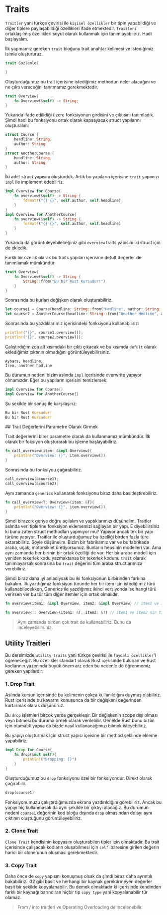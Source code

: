 # Traits

`Traitler` yani türkçe çevirisi ile `kişisel özellikler` bir tipin yapabildiği ve diğer tiplere paylaşabildiği özellikleri ifade etmektedir. `Traitleri` ortaklaşılmış özellikleri soyut olarak kullanmak için tanımlayabiliriz. Hadi başlayalım.

İlk yapmamız gereken `trait` bloğunu trait anahtar kelimesi ve istediğimiz isimle oluştururuz.

```Rust
trait Gozlemle{

}
```

Oluşturduğumuz bu trait içerisine istediğimiz methodun neler alacağını ve ne çıktı vereceğini tanıtmamız gerekmektedir.

```Rust
trait Overview{
    fn Overview(&self) -> String;
}
```

Yukarıda ifade edilidiği üzere fonksiyonun girdisini ve çıktısını tanımladık. Şimdi hadi bu fonksiyonu ortak olarak kapsayacak struct yapılarını oluşturalım:

```Rust
struct Course {
    headline: String,
    author: String
}
struct AnotherCourse {
    headline: String,
    author: String
}
```

İki adet struct yapısını oluşturduk. Artık bu yapıların içerisine `trait` yapımızı `impl` ile implement edebiliriz.

```Rust
impl Overview for Course{
    fn overview(&self) -> String {
        format!("{} {}", self.author, self.headline)
    }
}
impl Overview for AnotherCourse{
    fn overview(&self) -> String {
        format!("{} {}", self.author, self.headline)
    }
}
```

Yukarıda da görüntüleyebileceğiniz gibi `overview` traits yapısını iki struct için de ekledik. 

Farklı bir özellik olarak bu traits yapıları içerisine defult değerler de tanımlamak mümkündür.

```Rust
trait Overview{
    fn Overview(&self) -> String {
        String::from("Bu bir Rust Kursudur!")
    }
}
```

Sonrasında bu kurları değişken olarak oluşturabiliriz.

```Rust
let course1 = Course(headline: String::from("Hedline", author: String::from("Aybars")))
let course2 = AnotherCourse(headline: String::from("Another Hedline", author: String::from("İrem ")))
```

Sonrasında bu yazdıklarımız içerisindeki fonksiyonu kullanabiliriz:

```Rust
println!("{}", course1.overview());
println!("{}", course2.overview());
```
Çalıştırdığımızda alt kısımdaki bir çıktı çıkacak ve bu kısımda `defult` olarak eklediğimiz çıktının olmadığını görüntüleyebilirsiniz.

```
Aybars, headline,
İrem, another hadline
```

Bu durumun nedeni bizim aslında `impl` içerisinde overwrite yapıyor olmamızdır. Eğer bu yapıların içerisini temizlersek:

```Rust
impl Overview for Course{}
impl Overview for AnotherCourse{}
```

Şu şekilde bir sonuç ile karşılaşırız:

```Rust
Bu bir Rust Kursudur!
Bu bir Rust Kursudur!
```

## Trait Değerlerini Parametre Olarak Girmek

Trait değerlerini birer parametre olarak da kullanmamız mümkündür. İlk olarak bir foksiyon oluşturarak bu işleme başlayabiliriz.

```Rust
fn call_overview(item: &impl Overview){
    println!("Overview: {}", item.overview())
}
```

Sonrasında bu fonksiyou çağırabiliriz.

```Rust
call_overview(&course1);
call_overview(&course2);
```

Aynı zamanda `generics` kullanarak fonksiyonu biraz daha basitleştirebiliriz.

```Rust
fn call_overview<T: Overview>(item: &T){
    println!("Overview: {}", item.overview())
} 
```

Şimdi birazcık geriye doğru açılalım ve yaptıklarımızı düşünelim. Traitler aslında veri tiplerine fonksiyon eklememizi sağlayan bir yapı. E diyebilirsiniz ki bunu zaten struct methodları yapmıyor mu? Yapıyor ancak tek bir yapı türüne yapıyor.  Traitler ile oluşturduğumuz bu özelliği birden fazla türe aktarabiliriz. Şöyle düşünelim. Bizim bir fabrikamız var ve bu fabrikada araba, uçak, motorsiklet üretiyorsunuz. Bunların hepsinin modelleri var. Ama aynı zamanda her birinin bir ortak özelliği de var. Her bir araba modeli için yeniden tekerlek kodu yazmaktansa bir tekerlek kodunu `trait` olarak tanımlayarsak sonrasına bu `trait` değerini tüm araba structlarımıza verebiliriz.

Şimdi biraz daha iyi anladıysak bu iki fonksiyonun birbirinden farkına bakalım. İlk yazdığımız fonksiyon türünde her bir item için istediğimiz türü kullanabilecekken, Generics ile yazdığımız ikinci versiyonda ise hangi türü verirsen ver bu tür tüm diğer itemler için ortak olmalıdır.

```Rust
fn overview(item1: &impl Overview, item2: &impl Overview) // item1 ve item2 nin tipi aynı olmak zorunda değil

fn overview<T: Overview>(item1: &T, item2: &T) // item1 ve item2 nin tipi aynı olmak zorunda
```

> Aynı zamanda birden çok trait de kullanabiliriz. Bunu da inceleyebilirsiniz.

## Utility Traitleri

Bu dersimizde `utility traits` yani türkçe çevirisi ile `faydalı özellikler`'i öğreneceğiz. Bu özellikler standart olarak Rust içerisinde bulunan ve Rust kodlarının yazımında büyük önem arz eden bu nedenle de öğrenmemiz gereken yapılardır. 

### 1. Drop Trait

Aslında kursun içerisinde bu kelimenin çokça kullanıldığını duymuş olabiliriz. Rust içerisinde bu kavarmı konuşunca da bir değişkeni değerinden kurtarmak olarak düşünürüz. 

Bu `drop` işlemleri birçok yerde gerçekleşir. Bir değişkenin scope dışı olması veya bitmesi bu duruma örnek olarak verilebilir. Genelde Rust bunu bizim için otamatik yapsa da bizde nasıl kullanacağımızı bilmek isteyebiliriz. 

Bu yapıyı oluşturmak için struct yapısı içeisine bir method şeklinde ekleme yapabiliriz.

```Rust
impl Drop for Course{
    fn drop(&mut self){
        println!("Dropping: {}")
    }
}
```

Oluşturduğumuz bu `drop` fonksiyonu özel bir fonksiyondur. Direkt olarak çağırabilir.

```Rust
drop(course1)
```

Fonksiyonumuzu çalıştırdığımuzda ekrana yazdırıldığını görebiliriz. Ancak bu yapıyı hiç kullanmasak da aynı şekilde bir çıktıyı alacağız. Bu durumun nedeni `course1` değerinin kod bloğu dışında `drop` olmasından dolayı aynı çıktının oluştuğunu görüntüleyebiliriz.

### 2. Clone Trait

`Clone Trait` kendisinin kopyasını oluşturabilen tipler için olmaktadır. Bu trait içerisinde çalışacak kodların oluşabilmesi için `self` ibaresine girilen değerin harici bir clone'unun oluşması gerekmektedir. 

### 3. Copy Trait

Daha önce de `copy` yapısını konuşmuş olsak da şimdi biraz daha ayrıntılı bakabiliriz. i32 gibi basit ve herhangi bir kaynak gerektirmeyen değerler basit bir şekilde kopyalanabilir. Bu demek olmaktadır ki içerisinde kendinden farklı bir kaynağı barındıran hiçbir tip `copy type` yani kopyalanabilir tür olamaz.

> From / into traitleri ve Operating Overloading de incelenebilir.



